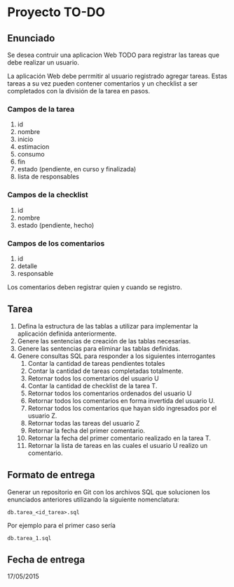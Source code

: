 ﻿# Proyecto TO-DO

## Enunciado

Se desea contruir una aplicacion Web TODO para registrar las tareas que debe realizar un usuario.

La aplicación Web debe perrmitir al usuario registrado agregar tareas. Estas tareas a su vez pueden contener comentarios y un checklist a ser completados con la división de la tarea en pasos.

### Campos de la tarea
1. id
1. nombre
1. inicio
1. estimacion
1. consumo
1. fin
1. estado (pendiente, en curso y finalizada)
1. lista de responsables

### Campos de la checklist
1. id
1. nombre
1. estado (pendiente, hecho)

### Campos de los comentarios
1. id
1. detalle
1. responsable

Los comentarios deben registrar quien y cuando se registro.

## Tarea

1. Defina la estructura de las tablas a utilizar para implementar la aplicación definida anteriormente.
1. Genere las sentencias de creación de las tablas necesarias.
1. Genere las sentencias para eliminar las tablas definidas.
1. Genere consultas SQL para responder a los siguientes interrogantes
   1. Contar la cantidad de tareas pendientes totales
   1. Contar la cantidad de tareas completadas totalmente.
   1. Retornar todos los comentarios del usuario U
   1. Contar la cantidad de checklist de la tarea T.
   1. Retornar todos los comentarios ordenados del usuario U
   1. Retornar todos los comentarios en forma invertida del usuario U.
   1. Retornar todos los comentarios que hayan sido ingresados por el usuario Z.
   1. Retornar todas las tareas del usuario Z
   1. Retornar la fecha del primer comentario.
   1. Retornar la fecha del primer comentario realizado en la tarea T.
   1. Retornar la lista de tareas en las cuales el usuario U realizo un comentario.

## Formato de entrega

Generar un repositorio en Git con los archivos SQL que solucionen los enunciados anteriores utilizando la siguiente nomenclatura:

```
db.tarea_<id_tarea>.sql
```

Por ejemplo para el primer caso sería 

```
db.tarea_1.sql
```
 
## Fecha de entrega

17/05/2015
